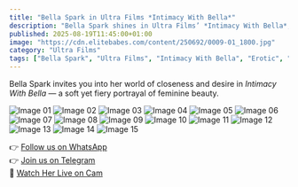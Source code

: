 ```yaml
---
title: "Bella Spark in Ultra Films *Intimacy With Bella*"
description: "Bella Spark shines in Ultra Films’ *Intimacy With Bella*, a sensual display of beauty and allure."
published: 2025-08-19T11:45:00+01:00
image: "https://cdn.elitebabes.com/content/250692/0009-01_1800.jpg"
category: "Ultra Films"
tags: ["Bella Spark", "Ultra Films", "Intimacy With Bella", "Erotic", "Sensual"]
---
```


Bella Spark invites you into her world of closeness and desire in *Intimacy With Bella* — a soft yet fiery portrayal of feminine beauty.

![Image 01](https://cdn.elitebabes.com/content/250692/0009-01_1800.jpg)
![Image 02](https://cdn.elitebabes.com/content/250692/0009-02_1200.jpg)
![Image 03](https://cdn.elitebabes.com/content/250692/0009-03_1200.jpg)
![Image 04](https://cdn.elitebabes.com/content/250692/0009-04_1200.jpg)
![Image 05](https://cdn.elitebabes.com/content/250692/0009-05_1200.jpg)
![Image 06](https://cdn.elitebabes.com/content/250692/0009-06_1200.jpg)
![Image 07](https://cdn.elitebabes.com/content/250692/0009-07_1200.jpg)
![Image 08](https://cdn.elitebabes.com/content/250692/0009-08_1200.jpg)
![Image 09](https://cdn.elitebabes.com/content/250692/0009-09_1200.jpg)
![Image 10](https://cdn.elitebabes.com/content/250692/0009-10_1200.jpg)
![Image 11](https://cdn.elitebabes.com/content/250692/0009-11_1200.jpg)
![Image 12](https://cdn.elitebabes.com/content/250692/0009-12_1200.jpg)
![Image 13](https://cdn.elitebabes.com/content/250692/0009-13_1200.jpg)
![Image 14](https://cdn.elitebabes.com/content/250692/0009-14_1200.jpg)
![Image 15](https://cdn.elitebabes.com/content/250692/0009-15_1800.jpg)

👉 [Follow us on WhatsApp](https://redirecting-kappa.vercel.app/)  
👉 [Join us on Telegram](https://redirecting-kappa.vercel.app/)  
🔞 [Watch Her Live on Cam](https://redirecting-kappa.vercel.app/)